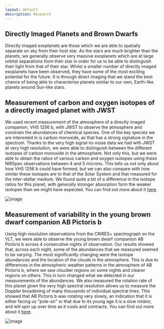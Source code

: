 ```yaml
---
layout: default
description: Research
---
```


<!--![image]({{site.baseurl}}/images/currie.png)
<p>Figure credit: Currie et al., Protostars and Planets VII (2023)</p>-->

## Directly Imaged Planets and Brown Dwarfs

Directly imaged exoplanets are those which we are able to spatially separate on sky from their host star. As the stars are much brighter than the planets, we generally observe very massive exoplanets which are at large orbital separations from their star in order for us to be able to distinguish their light from that of their star. Whilst a smaller number of directly imaged exoplanets have been observed, they have some of the most exciting potential for the future. It is through direct imaging that we stand the best chance of being able to characterise planets similar to our own, Earth-like planets around Sun-like stars.

## Measurement of carbon and oxygen isotopes of a directly imaged planet with JWST

We used recent measurement of the atmosphere of a directly imaged companion, VHS 1256 b, with JWST to observe the atmosphere and constrain the abundances of chemical species. One of the key species we are interested in is carbon monoxide, as that has a strong signature in the spectrum. Thanks to the very high signal-to-noise data we had with JWST at very high resolution, we were able to distinguish between the different isotopes of carbon monoxide in the atmosphere. Not only this, but we were able to obtain the ratios of various carbon and oxygen isotopes using these NIRSpec observations between 4 and 5 microns. This tells us not only about how VHS 1256 b could have formed, but we can also compare with how similar these isotopes are to that of the Solar System and that measured for the inter-stellar medium. We found quite a bit of a difference in the isotope ratios for this planet, with generally stronger absorption form the weaker isotopes than we might have expected. You can find out more about it [here](https://ui.adsabs.harvard.edu/abs/2023ApJ...957L..36G/abstract).

![image]({{site.baseurl}}/images/posterior_co.png)

## Measurement of variability in the young brown dwarf companion AB Pictoris b

Using high resolution observations from the CRIRES+ spectrograph on the VLT, we were able to observe the young brown dwarf companion AB Pictoris b across 4 consecutive nights of observation. Our results showed that, across each night, some of the abundances that we measured seemed to be varying. The most significantly changing were the isotope abundances and the location of the clouds in the atmosphere. This is due to differences in the atmospheric weather patterns in the atmosphere of AB Pictoris b, where we saw cloudier regions on some nights and clearer regions on others. This in turn changed what we detected in our measurements of the abundances. We also measured the rotation rate of this planet given the very high spectral resolution allows us to measure the Doppler broadening of many thousands of individual spectral lines. This showed that AB Pictoris b was rotating very slowly, an indication that it is either facing us "pole-on" or that due to its young age it is a slow rotator, and will spin up over time as it cools and contracts. You can find out more about it [here](https://ui.adsabs.harvard.edu/abs/2025MNRAS.537..134G/abstract).

![image]({{site.baseurl}}/images/12_13co_cloud.png)
